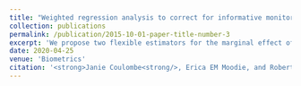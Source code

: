 ```yaml
---
title: "Weighted regression analysis to correct for informative monitoring times and confounders in longitudinal studies"
collection: publications
permalink: /publication/2015-10-01-paper-title-number-3
excerpt: 'We propose two flexible estimators for the marginal effect of a binary intervention on a continuous longitudinal outcome in settings subject to informative monitoring times and confounding.'
date: 2020-04-25
venue: 'Biometrics'
citation: '<strong>Janie Coulombe<strong/>, Erica EM Moodie, and Robert W Platt. (2020). &quot;Weighted regression analysis to correct for informative monitoring times and confounders in longitudinal studies.&quot; <i>Biometrics</i>. Forthcoming.'
---
```

